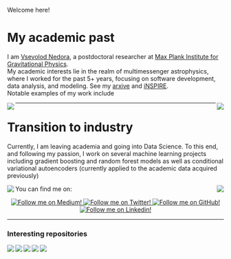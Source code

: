 Welcome here!  

# My academic past

I am [Vsevolod Nedora][website], a postdoctoral researcher at [Max Plank Institute for Gravitational Physics](https://www.aei.mpg.de/person/115999/2784).   
My academic interests lie in the realm of multimessenger astrophysics, where I worked for the past 5+ years, focusing on software development, data analysis, and modeling. 
See my [arxive](https://arxiv.org/search/astro-ph?searchtype=author&query=Nedora,+V) and [iNSPIRE](https://inspirehep.net/authors/1881421).  
Notable examples of my work include  


<a href="https://github.com/vsevolodnedora/PyBlastAfterglowMag">
  <img align="left" src="https://github-readme-stats.vercel.app/api/pin/?username=vsevolodnedora&repo=PyBlastAfterglowMag&title_color=fff&icon_color=f9f9f9&text_color=9f9f9f&bg_color=151515" />
</a>
<a href="https://github.com/vsevolodnedora/bns_ppr_tools">
  <img align="right" src="https://github-readme-stats.vercel.app/api/pin/?username=vsevolodnedora&repo=bns_ppr_tools&title_color=fff&icon_color=f9f9f9&text_color=9f9f9f&bg_color=151515" />
</a>

---

# Transition to industry 

Currently, I am leaving academia and going into Data Science. To this end, and following my passion, I work on several machine learning projects including gradient boosting and random forest models as well as conditional variational autoencoders (currently applied to the academic data acquired previously)  


<a href="https://github.com/vsevolodnedora/DataScienceLearning">
  <img align="left" src="https://github-readme-stats.vercel.app/api/pin/?username=vsevolodnedora&repo=DataScienceLearning&title_color=fff&icon_color=f9f9f9&text_color=9f9f9f&bg_color=151515" />
</a>
<a href="https://github.com/vsevolodnedora/PBA_projects">
  <img align="right" src="https://github-readme-stats.vercel.app/api/pin/?username=vsevolodnedora&repo=PBA_projects&title_color=fff&icon_color=f9f9f9&text_color=9f9f9f&bg_color=151515" />
</a>


You can find me on:


<div class="grid" align="center">
  <a href="https://vsevolod-nedora.medium.com">
    <img alt="Follow me on Medium!" title="Vsevolod Nedora's Medium" src="https://img.shields.io/badge/Medium-%23121011.svg?style=for-the-badge&logo=Medium&logoColor=white"/>
  </a>
  <a href="https://twitter.com/VsevolodNedora">
    <img alt="Follow me on Twitter!" title="Vsevolod Nedora's Twitter" src="https://img.shields.io/badge/Twitter-%231DA1F2.svg?style=for-the-badge&logo=Twitter&logoColor=white"/>
  </a>
  <a href="https://github.com/vsevolodnedora">
    <img alt="Follow me on GitHub!" title="Vsevolod Nedora's Github" src="https://img.shields.io/badge/github-%23121011.svg?style=for-the-badge&logo=github&logoColor=white"/>
  </a>
  <a href="https://linkedin.com/in/vsevolodnedora">
    <img alt="Follow me on Linkedin!" title="Vsevolod Nedora's Linkedin" src="https://img.shields.io/badge/linkedin-%230077B5.svg?style=for-the-badge&logo=linkedin&logoColor=white"/>
  </a>
</div>


---

<!--
[![Top Langs](https://github-readme-stats.vercel.app/api/top-langs/?username=vsevolodnedora&layout=compact)](https://github.com/anuraghazra/github-readme-stats)
-->

### Interesting repositories

<a href="https://github.com/vsevolodnedora/bns_ppr_tools">
  <img align="left" src="https://github-readme-stats.vercel.app/api/pin/?username=vsevolodnedora&repo=bns_ppr_tools&title_color=fff&icon_color=f9f9f9&text_color=9f9f9f&bg_color=151515" />
</a>
<a href="https://github.com/vsevolodnedora/MagnetarSpinDown">
  <img align="left" src="https://github-readme-stats.vercel.app/api/pin/?username=vsevolodnedora&repo=MagnetarSpinDown&title_color=fff&icon_color=f9f9f9&text_color=9f9f9f&bg_color=151515" />
</a>

<a href="https://github.com/vsevolodnedora/CppLectures">
  <img align="left" src="https://github-readme-stats.vercel.app/api/pin/?username=vsevolodnedora&repo=CppLectures&title_color=fff&icon_color=f9f9f9&text_color=9f9f9f&bg_color=151515" />
</a>
<a href="https://github.com/vsevolodnedora/stellar_winds">
  <img align="left" src="https://github-readme-stats.vercel.app/api/pin/?username=vsevolodnedora&repo=stellar_winds&title_color=fff&icon_color=f9f9f9&text_color=9f9f9f&bg_color=151515" />
</a>

<a href="https://github.com/vsevolodnedora/arxive">
  <img align="left" src="https://github-readme-stats.vercel.app/api/pin/?username=vsevolodnedora&repo=arxive&title_color=fff&icon_color=f9f9f9&text_color=9f9f9f&bg_color=151515" />
</a>


[website]: https://vsevolodnedora.github.io
[twitter]: https://twitter.com/vsevolodnedora
